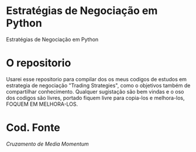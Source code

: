 # Estratégias de Negociação em Python

Estratégias de Negociação em Python

# O repositorio

Usarei esse repositorio para compilar dos os meus codigos de estudos em estrategia de negociação "Trading Strategies", como o objetivos também de compartilhar conhecimento.
Qualquer sugistação são bem vindas e o oso dos codigos são livres, portado fiquem livre para copia-los e melhora-los, FOQUEM EM MELHORA-LOS.

# Cod. Fonte

*Cruzamento de Media*
*Momentum*

